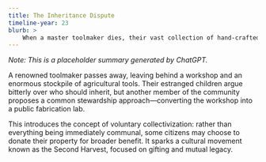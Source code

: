 ```yaml
---
title: The Inheritance Dispute
timeline-year: 23
blurb: >
    When a master toolmaker dies, their vast collection of hand-crafted implements becomes the subject of bitter contention among estranged heirs. A neighbor suggests a novel solution: turning the workshop into a shared public resource. The community’s embrace of this idea marks the beginning of the Second Harvest, a cultural movement celebrating voluntary gifting and mutual legacy.
---
```


*Note: This is a placeholder summary generated by ChatGPT.*

A renowned toolmaker passes away, leaving behind a workshop and an enormous stockpile of agricultural tools. Their estranged children argue bitterly over who should inherit, but another member of the community proposes a common stewardship approach—converting the workshop into a public fabrication lab.

This introduces the concept of voluntary collectivization: rather than everything being immediately communal, some citizens may choose to donate their property for broader benefit. It sparks a cultural movement known as the Second Harvest, focused on gifting and mutual legacy.
